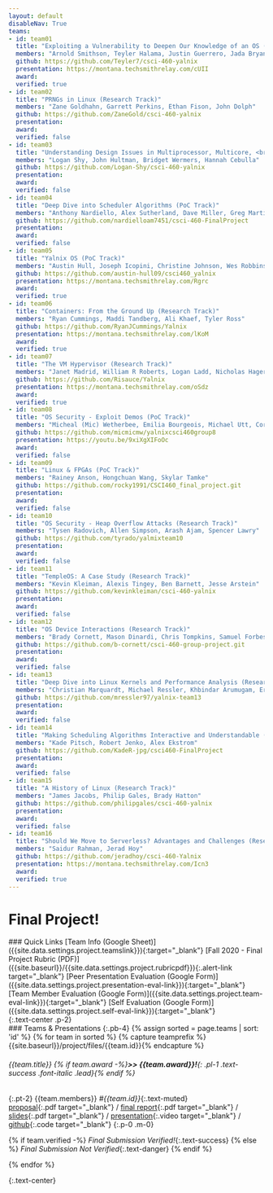 ```yaml
---
layout: default
disableNav: True
teams:
- id: team01
  title: "Exploiting a Vulnerability to Deepen Our Knowledge of an OS (Research Track)"
  members: "Arnold Smithson, Teyler Halama, Justin Guerrero, Jada Bryant"
  github: https://github.com/Teyler7/csci-460-yalnix
  presentation: https://montana.techsmithrelay.com/cUII
  award:
  verified: true
- id: team02
  title: "PRNGs in Linux (Research Track)"
  members: "Zane Goldhahn, Garrett Perkins, Ethan Fison, John Dolph"
  github: https://github.com/ZaneGold/csci-460-yalnix
  presentation:
  award:
  verified: false
- id: team03
  title: "Understanding Design Issues in Multiprocessor, Multicore, <br/>and Real-Time Scheduling on Linux (Research Track)"
  members: "Logan Shy, John Hultman, Bridget Wermers, Hannah Cebulla"
  github: https://github.com/Logan-Shy/csci-460-yalnix
  presentation:
  award:
  verified: false
- id: team04
  title: "Deep Dive into Scheduler Algorithms (PoC Track)"
  members: "Anthony Nardiello, Alex Sutherland, Dave Miller, Greg Martin"
  github: https://github.com/nardielloam7451/csci-460-FinalProject
  presentation:
  award:
  verified: false
- id: team05
  title: "Yalnix OS (PoC Track)"
  members: "Austin Hull, Joseph Icopini, Christine Johnson, Wes Robbins"
  github: https://github.com/austin-hull09/csci460_yalnix
  presentation: https://montana.techsmithrelay.com/Rgrc
  award:
  verified: true
- id: team06
  title: "Containers: From the Ground Up (Research Track)"
  members: "Ryan Cummings, Maddi Tandberg, Ali Khaef, Tyler Ross"
  github: https://github.com/RyanJCummings/Yalnix
  presentation: https://montana.techsmithrelay.com/lKoM
  award:
  verified: true
- id: team07
  title: "The VM Hypervisor (Research Track)"
  members: "Janet Madrid, William R Roberts, Logan Ladd, Nicholas Hager"
  github: https://github.com/Risauce/Yalnix
  presentation: https://montana.techsmithrelay.com/oSdz
  award:
  verified: true
- id: team08
  title: "OS Security - Exploit Demos (PoC Track)"
  members: "Micheal (Mic) Wetherbee, Emilia Bourgeois, Michael Utt, Cory Lagor"
  github: https://github.com/micmicmw/yalnixcsci460group8
  presentation: https://youtu.be/9xiXgXIFoOc
  award:
  verified: false
- id: team09
  title: "Linux & FPGAs (PoC Track)"
  members: "Rainey Anson, Hongchuan Wang, Skylar Tamke"
  github: https://github.com/rocky1991/CSCI460_final_project.git
  presentation:
  award:
  verified: false
- id: team10
  title: "OS Security - Heap Overflow Attacks (Research Track)"
  members: "Tysen Radovich, Allen Simpson, Arash Ajam, Spencer Lawry"
  github: https://github.com/tyrado/yalmixteam10
  presentation:
  award:
  verified: false
- id: team11
  title: "TempleOS: A Case Study (Research Track)"
  members: "Kevin Kleiman, Alexis Tingey, Ben Barnett, Jesse Arstein"
  github: https://github.com/kevinkleiman/csci-460-yalnix
  presentation:
  award:
  verified: false
- id: team12
  title: "OS Device Interactions (Research Track)"
  members: "Brady Cornett, Mason Dinardi, Chris Tompkins, Samuel Forbes"
  github: https://github.com/b-cornett/csci-460-group-project.git
  presentation:
  award:
  verified: false
- id: team13
  title: "Deep Dive into Linux Kernels and Performance Analysis (Research Track)"
  members: "Christian Marquardt, Michael Ressler, Khbindar Arumugam, Eric Kempf"
  github: https://github.com/mressler97/yalnix-team13
  presentation:
  award:
  verified: false
- id: team14
  title: "Making Scheduling Algorithms Interactive and Understandable (PoC Track)"
  members: "Kade Pitsch, Robert Jenko, Alex Ekstrom"
  github: https://github.com/KadeR-jpg/csci460-FinalProject
  presentation:
  award:
  verified: false
- id: team15
  title: "A History of Linux (Research Track)"
  members: "James Jacobs, Philip Gales, Brady Hatton"
  github: https://github.com/philipgales/csci-460-yalnix
  presentation:
  award:
  verified: false
- id: team16
  title: "Should We Move to Serverless? Advantages and Challenges (Research Track)"
  members: "Saidur Rahman, Jerad Hoy"
  github: https://github.com/jeradhoy/csci-460-Yalnix
  presentation: https://montana.techsmithrelay.com/Icn3
  award:
  verified: true
---
```


# Final Project!

<div markdown="1">
### Quick Links
[Team Info (Google Sheet)]({{site.data.settings.project.teamslink}}){:target="_blank"}  
[Fall 2020 - Final Project Rubric (PDF)]({{site.baseurl}}/{{site.data.settings.project.rubricpdf}}){:.alert-link target="_blank"}  
[Peer Presentation Evaluation (Google Form)]({{site.data.settings.project.presentation-eval-link}}){:target="_blank"}  
[Team Member Evaluation (Google Form)]({{site.data.settings.project.team-eval-link}}){:target="_blank"}  
[Self Evaluation (Google Form)]({{site.data.settings.project.self-eval-link}}){:target="_blank"}  
</div>
{:.text-center .p-2}

<div markdown="1">
### Teams & Presentations
{:.pb-4}
{% assign sorted = page.teams | sort: 'id' %}
{% for team in sorted %}
{% capture teamprefix %}{{site.baseurl}}/project/files/{{team.id}}{% endcapture %}

###### {{team.title}} {% if team.award -%}**>> {{team.award}}!**{: .pl-1 .text-success .font-italic .lead}{% endif %}
{:.pt-2}
{{team.members}} _#{{team.id}}_{:.text-muted}<br/>
[proposal]({{teamprefix}}-proposal.pdf){:.pdf target="_blank"} /
[final report]({{teamprefix}}-final.pdf){:.pdf target="_blank"} /
[slides]({{teamprefix}}-slides.pdf){:.pdf target="_blank"} /
[presentation]({{team.presentation}}){:.video target="_blank"} /
[github]({{team.github}}){:.code target="_blank"}
{:.p-0 .m-0}

{% if team.verified -%}
_Final Submission Verified!_{:.text-success}
{% else %}
_Final Submission Not Verified_{:.text-danger}
{% endif %}

{% endfor %}
</div>
{:.text-center}
